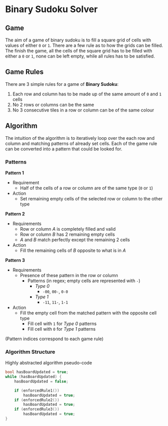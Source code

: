 # Binary Sudoku Solver
## Game
The aim of a game of binary sudoku is to fill a square grid of cells with values of either `0` or `1`. There are a few rule as to how the grids can be filled. The finish the game, all the cells of the square grid has to be filled with either a `0` or `1`, none can be left empty, while all rules has to be satisfied.

## Game Rules
There are 3 simple rules for a game of **Binary Sudoku**:
1.  Each row and column has to be made up of the same amount of `0` and `1` cells
2.  No 2 rows or columns can be the same
3.  No 3 consecutive tiles in a row or column can be of the same colour

## Algorithm
The intuition of the algorithm is to iteratively loop over the each row and column and matching patterns of already set cells. Each of the game rule can be converted into a pattern that could be looked for.

### Patterns
**Pattern 1**
- Requirement
	- Half of the cells of a row or column are of the same type (`0` or `1`)
- Action
	- Set remaining empty cells of the selected row or column to the other type

**Pattern 2**
- Requirements
	- Row or column *A* is completely filled and valid
	- Row or column *B* has 2 remaining empty cells
	- *A* and *B* match perfectly except the remaining 2 cells
- Action
	- Fill the remaining cells of *B* opposite to what is in *A*

**Pattern 3**
- Requirements
	- Presence of these pattern in the row or column
		- Patterns (in regex; empty cells are represented with `-`)
			- *Type 0*
				- `-00`, `00-`, `0-0`
			- *Type 1*
				- `-11`, `11-`, `1-1`
- Action
	- Fill the empty cell from the matched pattern with the opposite cell type
		- Fill cell with `1` for *Type 0* patterns
		- Fill cell with `0` for *Type 1* patterns

(Pattern indices correspond to each game rule)

### Algorithm Structure
Highly abstracted algorithm pseudo-code
```cpp
bool hasBoardUpdated = true;
while (hasBoardUpdated) {
	hasBoardUpdated = false;

	if (enforcedRule1())
		hasBoardUpdated = true;
	if (enforcedRule2())
		hasBoardUpdated = true;
	if (enforcedRule3())
		hasBoardUpdated = true;
}
```
